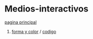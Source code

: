 # Medios-interactivos
[pagina principal](https://majoneira13.github.io/Medios-interactivos/)
1. [forma y color](https://majoneira13.github.io/Medios-interactivos/01/) / [codigo](https://github.com/majoneira13/Medios-interactivos/blob/master/01/sketch.js)
